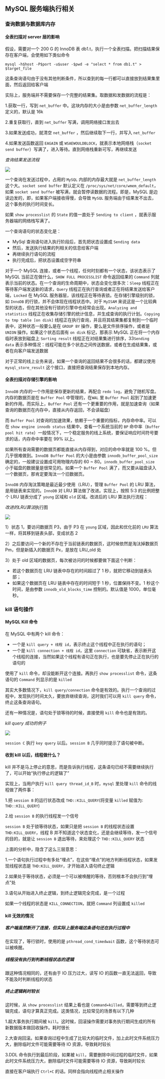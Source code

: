 ## MySQL 服务端执行相关

### 查询数据与数据库内存

#### 全表扫描对 server 层的影响

假设，需要对一个 200 G 的 InnoDB 表 db1.t，执行一个全表扫描。把扫描结果保存在客户端，会使用如下类似命令

```shell
mysql -h$host -P$port -u$user -$pwd -e "select * from db1.t" > $target_file
```

这条查询语句由于没有其他判断条件，所以查到的每一行都可以直接放到结果集里面，然后返回给客户端

实际上，服务端并不需要保存一个完整的结果集。取数据和发数据的流程是：

1.获取一行，写到 `net_buffer` 中。这块内存的大小是由参数 `net_buffer_length` 定义的，默认是 16k

2.重复获取行，直到 `net_buffer` 写满，调用网络接口发出去

3.如果发送成功，就清空 `net_buffer` ，然后继续取下一行，并写入 `net_buffer`

4.如果发送函数返回 `EAGAIN` 或 `WSAEWOULDBLOCK`，就表示本地网络栈（`socket send buffer`）写满了，进入等待。直到网络栈重新可写，再继续发送

*查询结果发送流程*

![](../Images/Performance/服务端查询结果发送流程.png)

一个查询在发送过程中，占用的 `MySQL` 内部的内存最大就是 `net_buffer_length` 这个大。`socket send buffer` 默认定义在 `/proc/sys/net/core/wmem_default`，如果 `socket send buffer` 被写满，就会暂停读数据的流程。即是，MySQL 是边读边发的，即，如果客户端接收得慢，会导致 `MySQL` 服务端由于结果发不出去，这个事务的执行时间变长。

如果 `show processlist` 的 `State` 的值一直处于 `Sending to client` ，就表示服务器端的网络栈写满了。

一个查询语句的状态变化是：

* MySql 查询语句进入执行阶段后，首先把状态设置成 `Sending data`
* 然后，发送执行结果的列相关的信息给客户端
* 再继续执行语句的流程
* 执行完成后，把状态设置成空字符串

对于一个 MySQL 连接，或者一个线程，任何时刻都有一个状态，该状态表示了 MySQL 当前正在做什么，`SHOW FULL PROCESSLIST` 命令返回结果的 `Command` 列就表示当前的状态。在一个查询的生命周期中，状态会变化很多次：`Sleep` 线程正在等待客户端发送新的请求，`Query` 线程正在执行查询或者正在将结果发送给客户端，`Locked` 在 MySQL 服务器层，该线程正在等待表锁。在存储引擎级别的锁，如 `InnoDB` 的行锁，并不会体现在线程状态中。对于 `MyISAM` 来说这是一个比较典型的状态，但在其他没有行锁的引擎中也经常会出现。`Analyzing and statistics`  线程正在收集存储引擎的统计信息，并生成查询的执行计划。`Copying to tmp table [on disk]` 线程正在执行查询，并且将其结果集都复制到一个临时表中，这种状态一般要么是在 `GROUP BY` 操作，要么是文件排序操作，或者是 `UNION` 操作。如果这个状态后面有 `on disk` 标记，那表示 MySQL 正在将一个内存临时表放到磁盘上 `Sorting result` 线程正在对结果集进行排序，33`Sending data` 表示多种情况：线程可能在多个状态之间传送数据，或者在生成结果集，或者在向客户端发送数据

对于正常的线上业务来说，如果一个查询的返回结果不会很多的话，都建议使用 `mysql_store_result` 这个接口，直接把查询结果保存到本地内存。

#### 全表扫描对存储引擎的影响

`InnoDB` 内存的一个作用是保存更新的结果，再配合 `redo log`，避免了随机写盘。内存的数据页是在 `Buffer Pool` 中管理的，在`WAL` 里 `Buffer Pool` 起到了加速更新的作用。而实际上，`Buffer Pool` 还有一个更重要的作用，就是加速查询（如果查询的数据页在内存中，直接从内存返回，不会读磁盘）

而 `Buffer Pool` 对查询的加速效果，依赖于一个重要的指标，内存命中率。可以在 `show engine innodb status` 结果中，查看一个系统当前的 `BP` 命中率（`Buffer pool hit rate`）一般情况下，一个稳定服务的线上系统，要保证响应时间符号要求的话，内存命中率要在 99% 以上。

如果所有查询需要的数据页都能直接从内存得到，对应的命中率就是 100 %。但几乎很难做到。`InnoDB Buffer Pool` 的大小是由参数 `innodb_buffer_pool_size` 确定的，一般建议设置成可用物理内存的 60 ~ 80。`innodb_buffer_pool_size` 小于磁盘的数据量是很常见的。如果一个 `Buffer Pool` 满了，而又要从磁盘读入一个数据页，那肯定要淘汰一个旧数据页。

`InnoDB` 内存淘汰策略是最近最少使用（LRU），管理 `Buffer Pool` 的 LRU 算法，是用链表来实现的。`InnoDB` 对 LRU 算法做了改进。实现上，按照 5:3 的比例把整个 LRU 链表分成了 `young` 区域和 `old` 区域。改进后的 LRU 算法执行流程：

*改进的LRU算法*执行图

![](../Images/Performance/Innodb改进LRU算法.png)

1）状态 1，要访问数据页 P3，由于 P3 在 `young` 区域，因此和优化前的 `LRU` 算法一样，将其移到链表头部，变成状态 2

2）之后要访问一个新的不存在于当前链表的数据页，这时候依然是淘汰掉数据页 Pm，但是新插入的数据页 Px，是放在 LRU_old 处

3）处于 old 区域的数据页，每次被访问的时候都要做下面这个判断：

* 若这个数据页在 LRU 链表中存在的时间超过了 1 秒，就把它移动到链表头部；
* 如果这个数据页在 LRU 链表中存在的时间短于 1 秒，位置保持不变。1 秒这个时间，是由参数 `innodb_old_blocks_time` 控制的。默认值是 1000，单位毫秒。

### kill 语句操作

#### MySQL Kill 命令

在 MySQL 中有两个 kill 命令：

- 一个是 `kill query + 线程 id`，表示终止这个线程中正在执行的语句；
- 一个是 `kill connection + 线程 id`，这里 `connection` 可缺省，表示断开这个线程的连接，当然如果这个线程有语句正在执行，也是要先停止正在执行的语句的

使用了 `kill` 命令，却没能断开这个连接。再执行 `show processlist` 命令，这条语句的 `Command` 列显示的是 `killed`

其实大多数情况下，`kill query/connection` 命令是有效的。执行一个查询的过程中，发现执行时间太久，要放弃继续查询，这时我们可以用 `kill query` 命令，终止这条查询语句。

还有一种情况是，语句处于锁等待的时候，直接使用 `kill` 命令也是有效的。

*kill query 成功的例子*

![](/Users/zhangyaowen/notes/ServerSoftware/MySQL/Images/Performance/keyquery%E6%88%90%E5%8A%9F%E7%9A%84%E4%BE%8B%E5%AD%90.png)

`session C` 执行 `key query` 以后。`session B` 几乎同时提示了语句被中断。

#### 收到 kill 以后，线程做什么？

kill 并不是马上停止的意思，而是告诉执行线程，这条语句已经不需要继续执行了，可以开始“执行停止的逻辑了”

实现上，当用户执行 `kill query thread_id_B` 时，`mysql` 里处理 `kill` 命令的线程做了两件事：

1.把 `session B` 的运行状态改成 `THD::KILL_QUERY`(将变量 `killed` 赋值为: `THD::KILL_QUERY`)

2.给 `session B` 的执行线程发一个信号

`session B` 处于锁等待状态，如果只是把 `session B` 的线程状态设置 `THD:KILL_QUERY`，线程 B 并不知道这个状态变化，还是会继续等待，发一个信号的目的，就是让 `session B` 退出等待，来处理这个 `THD::KILL_QUERY` 状态

上面的分析中，隐含了这么三层意思：

1.一个语句执行过程中有多处“埋点”，在这些“埋点”的地方判断线程状态，如果发现线程状态是 `THD:KILL_QUERY`，才开始进入语句终止逻辑

2.如果处于等待状态，必须是一个可以被唤醒的等待，否则根本不会执行到“埋点”处

3.语句从开始进入终止逻辑，到终止逻辑完全完成，是一个过程

如果一个线程的状态是 `KILL_CONNECTION`，就把 `Command` 列设置成 `killed`

#### kill 无效的情况

##### 客户端虽然断开了连接，但实际上服务端这条语句还在执行过程中

在实现了，等行锁时，使用的是 `pthread_cond_timedwait` 函数，这个等待状态可以被唤醒。

##### 线程没有执行到判断线程状态的逻辑

跟这种情况相同的，还有由于 IO 压力过大，读写 IO 的函数一直无法返回，导致不能及时判断线程的状态

##### 终止逻辑耗时较长

这时候，从 `show processlist` 结果上看也是 `Command=killed`，需要等到终止逻辑完成，语句才算真正完成。这类情况，比较常见的场景有以下几种

1.超大事务执行期间被 `kill`。这时候，回滚操作需要对事务执行期间生成的所有新数据版本做回收操作。耗时很长

2.大查询回滚。如果查询过程中生成了比较大的临时文件，加上此时文件系统压力大，删除临时文件可能需要等待 IO 资源，导致耗时较长

3.DDL 命令执行到最后阶段，如果被 `kill`，需要删除中间过程的临时文件，如果此时文件系统压力大，删除临时文件可能需要等待 IO 资源，导致耗时较长

直接在客户端执行 `Ctrl+C` 的话。同样会指向线程终止相关操作






